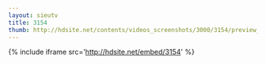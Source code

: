 ```yaml
---
layout: sieutv
title: 3154
thumb: http://hdsite.net/contents/videos_screenshots/3000/3154/preview_360p.mp4.jpg
---
```

{% include iframe src='http://hdsite.net/embed/3154' %}
 
